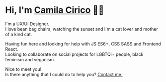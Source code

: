 # Hi, I'm [Camila Cirico](https://www.linkedin.com/in/ciricocamila/) 👋🏽

I'm a UX/UI Designer.   
I love bean bag chairs, watching the sunset and I'm a cat lover and mother of a kind cat.  


Having fun here and looking for help with JS ES6+, CSS SASS and Frontend React.     
Looking to collaborate on social projects for LGBTQi+ people, black feminism and veganism.  

Nice to meet you!  
Is there anything that I could do to help you? [Contact me.](https://www.linkedin.com/in/ciricocamila/)





<!--
**ciricocamila/ciricocamila** is a ✨ _special_ ✨ repository because its `README.md` (this file) appears on your GitHub profile.

Here are some ideas to get you started:

- 🔭 I’m currently working on Ford's squads
- 🌱 I’m currently learning CSS SASS and React
- 👯 I’m looking to collaborate on ...
- 🤔 I’m looking for help with react frontend skills
- 💬 Ask me about ...
- 📫 How to reach me: 
- 😄 Pronouns: she/her
- ⚡Li'l bit about me: I love bean bag chairs, watching the sunset, I'm a mother of a kind cat, I am vegan
-->
